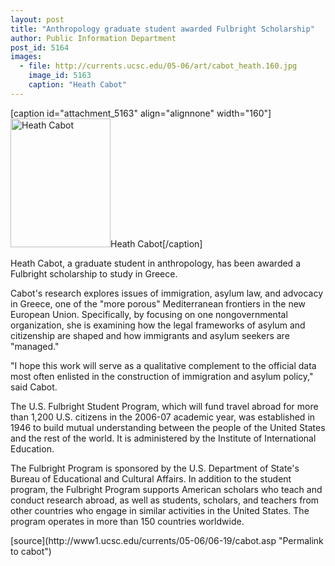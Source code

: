 ```yaml
---
layout: post
title: "Anthropology graduate student awarded Fulbright Scholarship"
author: Public Information Department
post_id: 5164
images:
  - file: http://currents.ucsc.edu/05-06/art/cabot_heath.160.jpg
    image_id: 5163
    caption: "Heath Cabot"
---
```


[caption id="attachment_5163" align="alignnone" width="160"]<a href="http://localhost/mysite/wp-content/uploads/2006/06/cabot_heath.160.jpg"><img class="size-full wp-image-5163" src="http://localhost/mysite/wp-content/uploads/2006/06/cabot_heath.160.jpg" alt="Heath Cabot" width="160" height="206" /></a>Heath Cabot[/caption]
<a name="content" id="content"></a>
<p>
  Heath Cabot, a graduate student in anthropology, has been awarded a Fulbright scholarship to study in Greece.
</p>
<p>
  Cabot's research explores issues of immigration, asylum law, and advocacy in Greece, one of the "more porous" Mediterranean frontiers in the new European Union. Specifically, by focusing on one nongovernmental organization, she is examining how the legal frameworks of asylum and citizenship are shaped and how immigrants and asylum seekers are "managed."
</p>
<p>
  "I hope this work will serve as a qualitative complement to the official data most often enlisted in the construction of immigration and asylum policy," said Cabot.
</p>
<p>
  The U.S. Fulbright Student Program, which will fund travel abroad for more than 1,200 U.S. citizens in the 2006-07 academic year, was established in 1946 to build mutual understanding between the people of the United States and the rest of the world. It is administered by the Institute of International Education.
</p>
<p>
  The Fulbright Program is sponsored by the U.S. Department of State's Bureau of Educational and Cultural Affairs. In addition to the student program, the Fulbright Program supports American scholars who teach and conduct research abroad, as well as students, scholars, and teachers from other countries who engage in similar activities in the United States. The program operates in more than 150 countries worldwide.
</p>
[source](http://www1.ucsc.edu/currents/05-06/06-19/cabot.asp "Permalink to cabot")

